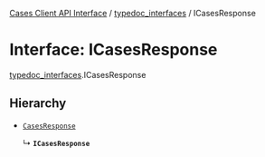 [Cases Client API Interface](../README.md) / [typedoc\_interfaces](../modules/typedoc_interfaces.md) / ICasesResponse

# Interface: ICasesResponse

[typedoc_interfaces](../modules/typedoc_interfaces.md).ICasesResponse

## Hierarchy

- [`CasesResponse`](../modules/typedoc_interfaces._internal_namespace.md#casesresponse)

  ↳ **`ICasesResponse`**
